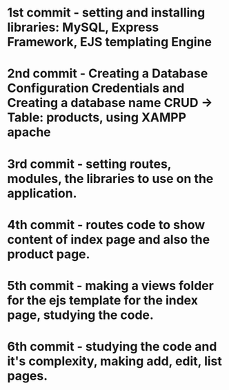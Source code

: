 # 1st commit - setting and installing libraries: MySQL, Express Framework, EJS templating Engine

# 2nd commit - Creating a Database Configuration Credentials and Creating a database name CRUD -> Table: products, using XAMPP apache

# 3rd commit -  setting routes, modules, the libraries to use on the application.

# 4th commit - routes code to show content of index page and also the product page.

# 5th commit - making a views folder for the ejs template for the index page, studying the code.

# 6th commit - studying the code and it's complexity, making add, edit, list pages.